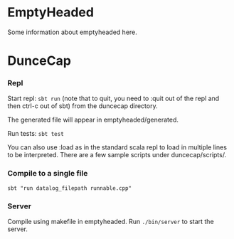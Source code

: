 # EmptyHeaded

Some information about emptyheaded here.

# DunceCap

### Repl

Start repl: `sbt run` (note that to quit, you need to :quit out of the repl and then ctrl-c out of sbt) from the duncecap directory.

The generated file will appear in emptyheaded/generated.

Run tests: `sbt test`

You can also use :load as in the standard scala repl to load in multiple lines to be interpreted. There are a few sample scripts under duncecap/scripts/.   

### Compile to a single file

`sbt "run datalog_filepath runnable.cpp"`

### Server

Compile using makefile in emptyheaded. Run `./bin/server` to start the server.

